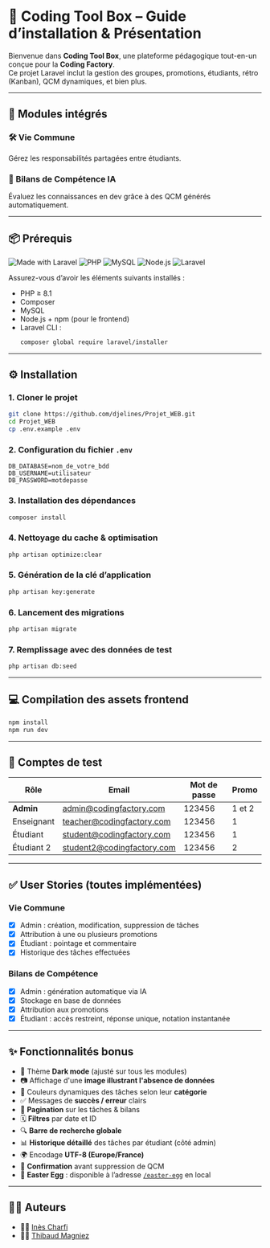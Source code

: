 # 🚀 Coding Tool Box – Guide d’installation & Présentation

Bienvenue dans **Coding Tool Box**, une plateforme pédagogique tout-en-un conçue pour la **Coding Factory**.  
Ce projet Laravel inclut la gestion des groupes, promotions, étudiants, rétro (Kanban), QCM dynamiques, et bien plus.

---

## 🧩 Modules intégrés

### 🛠️ Vie Commune  
Gérez les responsabilités partagées entre étudiants.

### 🧠 Bilans de Compétence IA  
Évaluez les connaissances en dev grâce à des QCM générés automatiquement.

---

## 📦 Prérequis
![Made with Laravel](https://img.shields.io/badge/Made%20with-Laravel-red?style=for-the-badge&logo=laravel)
![PHP](https://img.shields.io/badge/PHP-8.3-blue?style=for-the-badge&logo=php)
![MySQL](https://img.shields.io/badge/MySQL-005C84?style=for-the-badge&logo=mysql&logoColor=white)
![Node.js](https://img.shields.io/badge/Node.js-339933?style=for-the-badge&logo=nodedotjs&logoColor=white)
![Laravel](https://img.shields.io/badge/Laravel-12.x-red?style=for-the-badge&logo=laravel)


Assurez-vous d’avoir les éléments suivants installés :

- PHP ≥ 8.1  
- Composer  
- MySQL  
- Node.js + npm (pour le frontend)  
- Laravel CLI :  
  ```bash
  composer global require laravel/installer
  ```

---

## ⚙️ Installation

### 1. Cloner le projet

```bash
git clone https://github.com/djelines/Projet_WEB.git
cd Projet_WEB
cp .env.example .env
```

### 2. Configuration du fichier `.env`

```dotenv
DB_DATABASE=nom_de_votre_bdd
DB_USERNAME=utilisateur
DB_PASSWORD=motdepasse
```

### 3. Installation des dépendances

```bash
composer install
```

### 4. Nettoyage du cache & optimisation

```bash
php artisan optimize:clear
```

### 5. Génération de la clé d’application

```bash
php artisan key:generate
```

### 6. Lancement des migrations

```bash
php artisan migrate
```

### 7. Remplissage avec des données de test

```bash
php artisan db:seed
```

---

## 💻 Compilation des assets frontend

```bash
npm install
npm run dev
```

---

## 👥 Comptes de test

| Rôle       | Email                         | Mot de passe | Promo  |
|------------|-------------------------------|--------------|--------|
| **Admin**  | admin@codingfactory.com       | 123456       | 1 et 2 |
| Enseignant | teacher@codingfactory.com     | 123456       | 1      |
| Étudiant   | student@codingfactory.com     | 123456       | 1      |
| Étudiant 2 | student2@codingfactory.com    | 123456       | 2      |

---

## ✅ User Stories (toutes implémentées)

### Vie Commune

- [x] Admin : création, modification, suppression de tâches
- [x] Attribution à une ou plusieurs promotions
- [x] Étudiant : pointage et commentaire
- [x] Historique des tâches effectuées

### Bilans de Compétence

- [x] Admin : génération automatique via IA
- [x] Stockage en base de données
- [x] Attribution aux promotions
- [x] Étudiant : accès restreint, réponse unique, notation instantanée

---

## ✨ Fonctionnalités bonus

- 🎨 Thème **Dark mode** (ajusté sur tous les modules)
- 📷 Affichage d'une **image illustrant l'absence de données**
- 🎯 Couleurs dynamiques des tâches selon leur **catégorie**
- ✅ Messages de **succès / erreur** clairs
- 🔢 **Pagination** sur les tâches & bilans
- 🗓️ **Filtres** par date et ID
- 🔍 **Barre de recherche globale**
- 📊 **Historique détaillé** des tâches par étudiant (côté admin)
- 🌍 Encodage **UTF-8 (Europe/France)**
- 🛑 **Confirmation** avant suppression de QCM
- 🐛 **Easter Egg** : disponible à l’adresse [`/easter-egg`](http://127.0.0.1:8000/easter-egg) en local


---

## 🧑‍💻 Auteurs

- 👩‍💻 [Inès Charfi](https://github.com/djelines)
- 👨‍💻 [Thibaud Magniez](https://bitbucket.org/m_thibaud/projet-web-2025)
